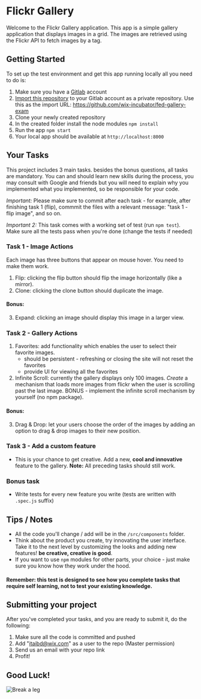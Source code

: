 # Flickr Gallery

Welcome to the Flickr Gallery application.
This app is a simple gallery application that displays images in a grid. The images are retrieved using the Flickr API to fetch images by a tag.


## Getting Started
To set up the test environment and get this app running locally all you need to do is:
1. Make sure you have a [Gitlab](https://gitlab.org) account
2. [Import this repository](https://docs.gitlab.com/ee/user/project/import/repo_by_url.html) to your Gitlab account as a private repository. Use this as the import URL: https://github.com/wix-incubator/fed-gallery-exam
3. Clone your newly created repository
4. In the created folder install the node modules `npm install`
5. Run the app `npm start`
6. Your local app should be available at `http://localhost:8000`

## Your Tasks
This project includes 3 main tasks. besides the bonus questions, all tasks are mandatory.
You can and should learn new skills during the process, you may consult with Google and friends but you will need to explain why you implemented what you implemented, so be responsible for your code. 

*Important:* Please make sure to commit after each task - for example, after finishing task 1 (flip), commmit the files with a relevant message: "task 1 - flip image", and so on.

*Important 2:* This task comes with a working set of test (run `npm test`). Make sure all the tests pass when you're done (change the tests if needed)


### Task 1 - Image Actions
Each image has three buttons that appear on mouse hover. You need to make them work.
1. Flip: clicking the flip button should flip the image horizontally (like a mirror).
2. Clone: clicking the clone button should duplicate the image. 


#### Bonus:
3. Expand: clicking an image should display this image in a larger view.

### Task 2 - Gallery Actions
1. Favorites: add functionality which enables the user to select their favorite images.  
   * should be persistent - refreshing or closing the site will not reset the favorites
   * provide UI for viewing all the favorites 
2. Infinite Scroll: currently the gallery displays only 100 images. *Create* a mechanism that loads more images from flickr when the user is scrolling past the last image. BONUS - implement the infinite scroll mechanism by yourself (no npm package).

#### Bonus:
3. Drag & Drop: let your users choose the order of the images by adding an option to drag & drop images to their new position.

### Task 3 - Add a custom feature
- This is your chance to get creative. Add a new, **cool and innovative** feature to the gallery. **Note:** All preceding tasks should still work.

### Bonus task
- Write tests for every new feature you write (tests are written with `.spec.js` suffix)

## Tips / Notes
- All the code you'll change / add will be in the `/src/components` folder.
- Think about the product you create, try innovating the user interface. Take it to the next level by customizing the looks and adding new features! **be creative, creative is good**.
- If you want to use `npm` modules for other parts, your choice - just make sure you know how they work under the hood.

#### Remember: this test is designed to see how you complete tasks that require self learning, not to test your existing knowledge.

## Submitting your project
After you've completed your tasks, and you are ready to submit it, do the following:
1. Make sure all the code is committed and pushed
2. Add "itaibd@wix.com" as a user to the repo (Master permission)
3. Send us an email with your repo link
4. Profit!

## Good Luck!
![Break a leg](https://media0.giphy.com/media/aHs1EAnUAxYgU/giphy.gif)
